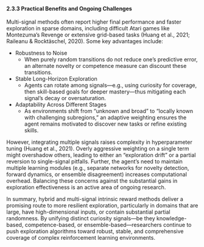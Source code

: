 #### 2.3.3 Practical Benefits and Ongoing Challenges

Multi-signal methods often report higher final performance and faster exploration in sparse domains, including difficult Atari games like Montezuma’s Revenge or extensive grid-based tasks (Huang et al., 2021; Raileanu & Rocktäschel, 2020). Some key advantages include:
- Robustness to Noise
  - When purely random transitions do not reduce one’s predictive error, an alternate novelty or competence measure can discount these transitions.
- Stable Long-Horizon Exploration
  - Agents can rotate among signals—e.g., using curiosity for coverage, then skill-based goals for deeper mastery—thus mitigating each signal’s decay or oversaturation.
- Adaptability Across Different Stages
  - As environments shift from “unknown and broad” to “locally known with challenging subregions,” an adaptive weighting ensures the agent remains motivated to discover new tasks or refine existing skills.

However, integrating multiple signals raises complexity in hyperparameter tuning (Huang et al., 2021). Overly aggressive weighting on a single term might overshadow others, leading to either an “exploration drift” or a partial reversion to single-signal pitfalls. Further, the agent’s need to maintain multiple learning modules (e.g., separate networks for novelty detection, forward dynamics, or ensemble disagreement) increases computational overhead. Balancing these concerns against the substantial gains in exploration effectiveness is an active area of ongoing research.

In summary, hybrid and multi-signal intrinsic reward methods deliver a promising route to more resilient exploration, particularly in domains that are large, have high-dimensional inputs, or contain substantial partial randomness. By unifying distinct curiosity signals—be they knowledge-based, competence-based, or ensemble-based—researchers continue to push exploration algorithms toward robust, stable, and comprehensive coverage of complex reinforcement learning environments.
